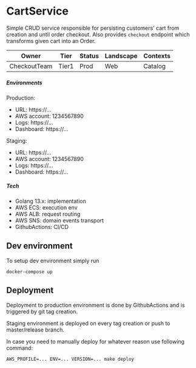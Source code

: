 # CartService

Simple CRUD service responsible for persisting customers' cart from 
creation and until order checkout. Also provides `checkout` endpoint
which transforms given cart into an Order. 

Owner|Tier|Status|Landscape|Contexts
---|---|---|---|---
CheckoutTeam|Tier1|Prod|Web|Catalog

##### Environments

Production:

- URL: https://...
- AWS account: 1234567890
- Logs: https://...
- Dashboard: https://...

Staging:

- URL: https://...
- AWS account: 1234567890
- Logs: https://...
- Dashboard: https://... 

##### Tech

- Golang 13.x: implementation
- AWS ECS: execution env
- AWS ALB: request routing
- AWS SNS: domain events transport
- GithubActions: CI/CD

## Dev environment

To setup dev environment simply run

    docker-compose up
    
## Deployment

Deployment to production environment is done by GithubActions and is triggered
by git tag creation.

Staging environment is deployed on every tag creation or push to master/release
branch.

In case you need to manually deploy for whatever reason use following command:

    AWS_PROFILE=... ENV=... VERSION=... make deploy